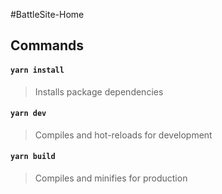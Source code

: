#BattleSite-Home
## Commands
#### `yarn install`
> Installs package dependencies

#### `yarn dev`
> Compiles and hot-reloads for development

#### `yarn build`
> Compiles and minifies for production
